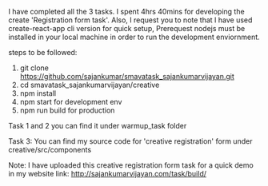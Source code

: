 I have completed all the 3 tasks. I spent 4hrs 40mins for developing the create 'Registration form task'.
Also, I request you to note that I have used create-react-app cli version for quick setup, 
Prerequest nodejs must be installed in your local machine in order to run the development enviornment.

steps to be followed:
1. git clone https://github.com/sajankumar/smavatask_sajankumarvijayan.git
2.  cd smavatask_sajankumarvijayan/creative
3. npm install
4.  npm start for development env
5.  npm run build for production 

Task 1 and 2 you can find it under warmup_task folder

Task 3:
You can find my source code for 'creative registration' form under creative/src/components


Note: I have uploaded this creative registration form task for a quick demo in my website 
link: http://sajankumarvijayan.com/task/build/

